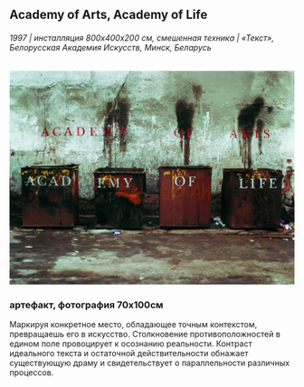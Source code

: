 
## Academy of Arts, Academy of Life

###### 1997 | инсталляция 800x400x200 cм, смешенная техника | «Текст», Белорусская Академия Искусств, Минск, Беларусь  

![WhatsApp Image 2025-08-14 at 21.54.55.jpeg](/whats-app-image-2025-08-14-at-21.54.55.jpeg)

### артефакт, фотография 70х100см 

Маркируя конкретное место, обладающее точным контекстом, превращаешь его в искусство. Столкновение противоположностей в едином поле провоцирует к осознанию реальности. Контраст идеального текста и остаточной действительности обнажает существующую драму и свидетельствует о параллельности различных процессов.
